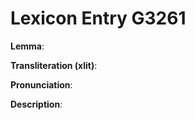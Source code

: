 # Lexicon Entry G3261

**Lemma**: 

**Transliteration (xlit)**: 

**Pronunciation**: 

**Description**:

